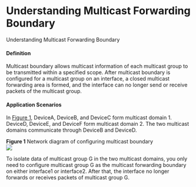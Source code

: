 Understanding Multicast Forwarding Boundary
===========================================

Understanding Multicast Forwarding Boundary

#### Definition

Multicast boundary allows multicast information of each multicast group to be transmitted within a specified scope. After multicast boundary is configured for a multicast group on an interface, a closed multicast forwarding area is formed, and the interface can no longer send or receive packets of the multicast group.


#### Application Scenarios

In [Figure 1](#EN-US_CONCEPT_0000001176742439__fig_dc_vrp_multicast_feature_204001), DeviceA, DeviceB, and DeviceC form multicast domain 1. DeviceD, DeviceE, and DeviceF form multicast domain 2. The two multicast domains communicate through DeviceB and DeviceD.

**Figure 1** Network diagram of configuring multicast boundary  
![](figure/en-us_image_0000001176742469.png)

To isolate data of multicast group G in the two multicast domains, you only need to configure multicast group G as the multicast forwarding boundary on either interface1 or interface2. After that, the interface no longer forwards or receives packets of multicast group G.